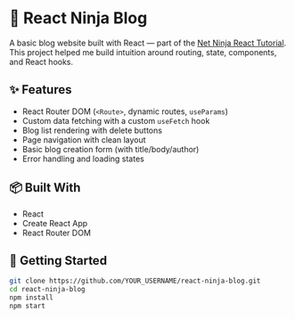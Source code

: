 # 🥷 React Ninja Blog

A basic blog website built with React — part of the [Net Ninja React Tutorial](https://youtube.com/playlist?list=PL4cUxeGkcC9gQeDH6xYhmO-db2mhoTSrT).  
This project helped me build intuition around routing, state, components, and React hooks.

## ✨ Features

- React Router DOM (`<Route>`, dynamic routes, `useParams`)
- Custom data fetching with a custom `useFetch` hook
- Blog list rendering with delete buttons
- Page navigation with clean layout
- Basic blog creation form (with title/body/author)
- Error handling and loading states

## 📦 Built With

- React
- Create React App
- React Router DOM

## 🚀 Getting Started

```bash
git clone https://github.com/YOUR_USERNAME/react-ninja-blog.git
cd react-ninja-blog
npm install
npm start
```
